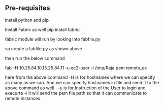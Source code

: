 Pre-requisites
---------------

install python and pip

Install Fabric as well pip install fabric

fabric module will run by looking into fabfile.py

so create a fabfile.py as shown above

then run the below command

fab -H 10.25.84.10,15.25.84.11 -u ec2-user -i /tmp/Raja.pem remote_ex

here from the above command -H is for hostnames where we can specify as many as we can. 
And we can specify hostnames in file and send it to the above command as well .
-u is for Instruction of the User to login and execurte -i it will send the pem file path so that it can communicate to remote instances
